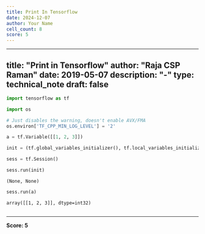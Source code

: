 ```yaml
---
title: Print In Tensorflow
date: 2024-12-07
author: Your Name
cell_count: 8
score: 5
---
```


---
title: "Print in Tensorflow"
author: "Raja CSP Raman"
date: 2019-05-07
description: "-"
type: technical_note
draft: false
---

```python
import tensorflow as tf

import os

# Just disables the warning, doesn't enable AVX/FMA
os.environ['TF_CPP_MIN_LOG_LEVEL'] = '2'
```


```python
a = tf.Variable([[1, 2, 3]])
```


```python
init = (tf.global_variables_initializer(), tf.local_variables_initializer())
```


```python
sess = tf.Session()
```


```python
sess.run(init)
```




    (None, None)




```python
sess.run(a)
```




    array([[1, 2, 3]], dtype=int32)




```python

```


---
**Score: 5**